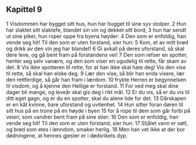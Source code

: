 ## Kapittel 9

1 Visdommen har bygget sitt hus, hun har hugget til sine syv stolper. 
2 Hun har slaktet sitt slaktefe, blandet sin vin og dekket sitt bord; 
3 hun har sendt ut sine piker, hun roper oppe fra byens høyder: 
4 Den som er enfoldig, han vende seg hit! Til den som er uten forstand, sier hun: 
5 Kom, et av mitt brød og drikk av den vin jeg har blandet! 
6 Gi avkall på deres uforstand, så skal dere leve, og gå bent fram på forstandens vei! 
7 Den som refser en spotter, henter seg selv vanære, og den som viser en ugudelig til rette, får skam av det. 
8 Vis ikke spotteren til rette, for at han ikke skal hate deg! Vis den vise til rette, så skal han elske deg. 
9 Lær den vise, så blir han enda visere, lær den rettferdige, så går han fram i lærdom. 
10 frykte Herren er begynnelsen til visdom, og å kjenne den Hellige er forstand. 
11 For ved meg skal dine dager bli mange, og leveår skal gis deg i rikt mål. 
12 Er du vis, så er du vis til ditt eget gagn, og er du en spotter, skal du alene lide for det. 
13 Dårskapen er en kåt kvinne, bare uforstand og uvitenhet. 
14 Hun sitter foran døren til sitt hus på en trone på en høyde i byen 
15 for å rope til dem som går forbi på veien, som vandrer bent fram på sine stier: 
16 Den som er enfoldig, han vende seg hit! Til den som er uten forstand, sier hun: 
17 Stjålet vann er søtt, og brød som etes i lønndom, smaker herlig. 
18 Men han vet ikke at der bor dødningene, at hennes gjester er i dødsrikets dyp.